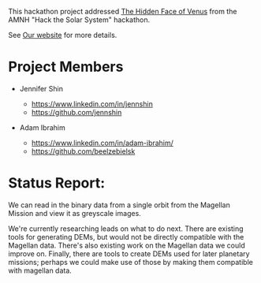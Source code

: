 This hackathon project addressed [The Hidden Face of
Venus](https://github.com/amnh/HackTheSolarSystem/wiki/The-Hidden-Face-of-Venus)
from the AMNH "Hack the Solar System" hackathon.

See [Our
website](https://hackthesolarsystem.github.io/amnh2019-hacksolar-hiddenvenus-/)
for more details.

# Project Members

- Jennifer Shin 
  - <https://www.linkedin.com/in/jennshin>
  - <https://github.com/jennshin>

- Adam Ibrahim 
  - <https://www.linkedin.com/in/adam-ibrahim/>
  - <https://github.com/beelzebielsk>

# Status Report:

We can read in the binary data from a single orbit from the Magellan
Mission and view it as greyscale images.

We're currently researching leads on what to do next. There are
existing tools for generating DEMs, but would not be directly
compatible with the Magellan data. There's also existing work on the
Magellan data we could improve on. Finally, there are tools to create
DEMs used for later planetary missions; perhaps we could make use of
those by making them compatible with magellan data.
